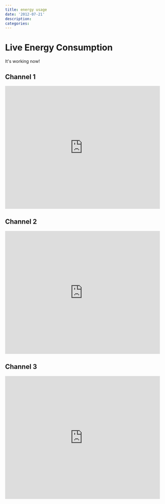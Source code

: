 ```yaml
---
title: energy usage
date: '2012-07-21'
description:
categories:
---
```


# Live Energy Consumption

It's working now!


## Channel 1
<iframe style="width:100%; height:400px;" frameborder="0" scrolling="no" marginheight="0" marginwidth="0" src="http://vis.openenergymonitor.org/emoncms3/Vis/realtime.php?apikey=1a899603b96b876b383bf52ce8f2ef84&feedid=1507"></iframe>

## Channel 2
<iframe style="width:100%; height:400px;" frameborder="0" scrolling="no" marginheight="0" marginwidth="0" src="http://vis.openenergymonitor.org/emoncms3/Vis/realtime.php?apikey=1a899603b96b876b383bf52ce8f2ef84&feedid=1508"></iframe>

## Channel 3
<iframe style="width:100%; height:400px;" frameborder="0" scrolling="no" marginheight="0" marginwidth="0" src="http://vis.openenergymonitor.org/emoncms3/Vis/realtime.php?apikey=1a899603b96b876b383bf52ce8f2ef84&feedid=1509"></iframe>